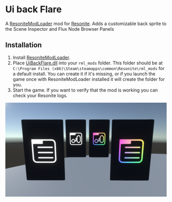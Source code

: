 # Ui back Flare

A [ResoniteModLoader](https://github.com/resonite-modding-group/ResoniteModLoader/) mod for [Resonite](https://resonite.com/). Adds a customizable back sprite to the Scene Inspector and Flux Node Browser Panels

## Installation
1. Install [ResoniteModLoader](https://github.com/resonite-modding-group/ResoniteModLoader/).
1. Place [UiBackFlare.dll](https://github.com/EuphieEuphoria/Ui-Back-Flare/releases/latest/download/UiBackFlare.dll) into your `rml_mods` folder. This folder should be at `C:\Program Files (x86)\Steam\steamapps\common\Resonite\rml_mods` for a default install. You can create it if it's missing, or if you launch the game once with ResoniteModLoader installed it will create the folder for you.
1. Start the game. If you want to verify that the mod is working you can check your Resonite logs.

![](exampleImage.png)
